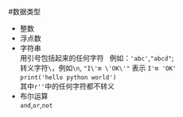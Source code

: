 #数据类型

- 整数
- 浮点数
- 字符串  
用引号包括起来的任何字符   例如：`'abc'`,`"abcd"`;   
转义字符`\`，例如`\n`, `"I\'m \'OK\'"` 表示 `I'm 'OK'`   
`print('hello python world')`    
其中`r''`中的任何字符都不转义    
- 布尔运算    
`and`,`or`,`not`    
